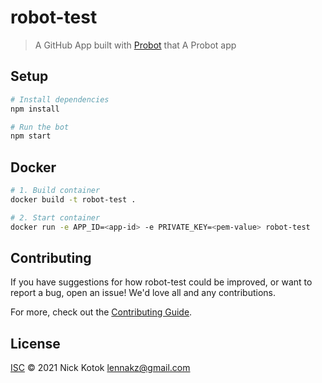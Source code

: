 # robot-test

> A GitHub App built with [Probot](https://github.com/probot/probot) that A Probot app

## Setup

```sh
# Install dependencies
npm install

# Run the bot
npm start
```

## Docker

```sh
# 1. Build container
docker build -t robot-test .

# 2. Start container
docker run -e APP_ID=<app-id> -e PRIVATE_KEY=<pem-value> robot-test
```

## Contributing

If you have suggestions for how robot-test could be improved, or want to report a bug, open an issue! We'd love all and any contributions.

For more, check out the [Contributing Guide](CONTRIBUTING.md).

## License

[ISC](LICENSE) © 2021 Nick Kotok <lennakz@gmail.com>
